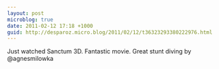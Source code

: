```yaml
---
layout: post
microblog: true
date: 2011-02-12 17:18 +1000
guid: http://desparoz.micro.blog/2011/02/12/t36323293380222976.html
---
```

Just watched Sanctum 3D. Fantastic movie. Great stunt diving by @agnesmilowka
